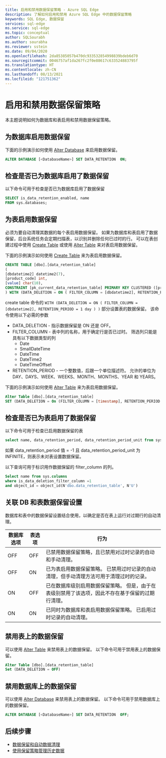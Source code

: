 ```yaml
---
title: 启用和禁用数据保留策略 - Azure SQL Edge
description: 了解如何启用和禁用 Azure SQL Edge 中的数据保留策略
keywords: SQL Edge, 数据保留
services: sql-edge
ms.service: sql-edge
ms.topic: conceptual
author: SQLSourabh
ms.author: sourabha
ms.reviewer: sstein
ms.date: 09/04/2020
ms.openlocfilehash: 2da85385057b470dc933532854998839bdeb6d70
ms.sourcegitcommit: 0046757af1da267fc2f0e88617c633524883795f
ms.translationtype: HT
ms.contentlocale: zh-CN
ms.lasthandoff: 08/13/2021
ms.locfileid: "121751362"
---
```

# <a name="enable-and-disable-data-retention-policies"></a>启用和禁用数据保留策略

本主题说明如何为数据库和表启用和禁用数据保留策略。

## <a name="enable-data-retention-for-a-database"></a>为数据库启用数据保留

下面的示例演示如何使用 [Alter Database](/sql/t-sql/statements/alter-database-transact-sql-set-options) 来启用数据保留。

```sql
ALTER DATABASE [<DatabaseName>] SET DATA_RETENTION  ON;
```

## <a name="check-if-data-retention-is-enabled-for-a-database"></a>检查是否已为数据库启用了数据保留

以下命令可用于检查是否已为数据库启用了数据保留
```sql
SELECT is_data_retention_enabled, name
FROM sys.databases;
```

## <a name="enable-data-retention-for-a-table"></a>为表启用数据保留

必须为要自动清理其数据的每个表启用数据保留。 如果为数据库和表启用了数据保留，后台系统任务会定期扫描表，以识别并删除任何已过时的行。 可以在表创建过程中使用 [Create Table](/sql/t-sql/statements/create-table-transact-sql) 或使用 [Alter Table](/sql/t-sql/statements/alter-table-transact-sql) 来对表启用数据保留。

下面的示例演示如何使用 [Create Table](/sql/t-sql/statements/create-table-transact-sql) 来为表启用数据保留。

```sql
CREATE TABLE [dbo].[data_retention_table]
(
[dbdatetime2] datetime2(7),
[product_code] int,
[value] char(10),
CONSTRAINT [pk_current_data_retention_table] PRIMARY KEY CLUSTERED ([product_code])
) WITH (DATA_DELETION = ON ( FILTER_COLUMN = [dbdatetime2], RETENTION_PERIOD = 1 day ) )
```

create table 命令的 `WITH (DATA_DELETION = ON ( FILTER_COLUMN = [dbdatetime2], RETENTION_PERIOD = 1 day ) )` 部分设置表的数据保留。 该命令使用以下必需的参数

- DATA_DELETION - 指示数据保留是 ON 还是 OFF。
- FILTER_COLUMN - 表中列的名称，用于确定行是否已过时。 筛选列只能是具有以下数据类型的列
    - Date
    - SmallDateTime
    - DateTime
    - DateTime2
    - DateTimeOffset
- RETENTION_PERIOD - 一个整数值，后跟一个单位描述符。 允许的单位为 DAY、DAYS、WEEK、WEEKS、MONTH、MONTHS、YEAR 和 YEARS。

下面的示例演示如何使用 [Alter Table](/sql/t-sql/statements/alter-table-transact-sql) 来为表启用数据保留。

```sql
Alter Table [dbo].[data_retention_table]
SET (DATA_DELETION = On (FILTER_COLUMN = [timestamp], RETENTION_PERIOD = 1 day))
```

## <a name="check-if-data-retention-is-enabled-for-a-table"></a>检查是否已为表启用了数据保留

以下命令可用于检查已启用数据保留的表

```sql
select name, data_retention_period, data_retention_period_unit from sys.tables
```

如果 data_retention_period 值 = -1 且 data_retention_period_unit 为 INFINITE，则表示未对表设置数据保留。

以下查询可用于标识用作数据保留的 filter_column 的列。

```sql
Select name from sys.columns
where is_data_deletion_filter_column =1
and object_id = object_id(N'dbo.data_retention_table', N'U')
```

## <a name="correlating-db-and-table-data-retention-settings"></a>关联 DB 和表数据保留设置

数据库和表中的数据保留设置结合使用，以确定是否在表上运行对过期行的自动清理。

|数据库选项 | 表选项 | 行为 |
|----------------|--------------|----------|
| OFF | OFF | 已禁用数据保留策略，且已禁用对过时记录的自动和手动清理。|
| OFF | ON  | 已为表启用数据保留策略。 已禁用过时记录的自动清理，但手动清理方法可用于清理过时的记录。 |
| ON | OFF | 已在数据库级别启用数据保留策略。 但是，由于在表级别禁用了该选项，因此不存在基于保留的过期行清理。|
| ON | ON | 已同时为数据库和表启用数据保留策略。 已启用过时记录的自动清理。 |

## <a name="disable-data-retention-on-a-table"></a>禁用表上的数据保留

可以使用 [Alter Table](/sql/t-sql/statements/alter-table-transact-sql) 来禁用表上的数据保留。 以下命令可用于禁用表上的数据保留。

```sql
Alter Table [dbo].[data_retention_table]
Set (DATA_DELETION = OFF)
```

## <a name="disable-data-retention-on-a-database"></a>禁用数据库上的数据保留

可以使用 [Alter Database](/sql/t-sql/statements/alter-database-transact-sql-set-options) 来禁用表上的数据保留。 以下命令可用于禁用数据库上的数据保留。

```sql
ALTER DATABASE [<DatabaseName>] SET DATA_RETENTION  OFF;
```

## <a name="next-steps"></a>后续步骤
- [数据保留和自动数据清理](data-retention-overview.md)
- [使用保留策略管理历史数据](data-retention-cleanup.md)
